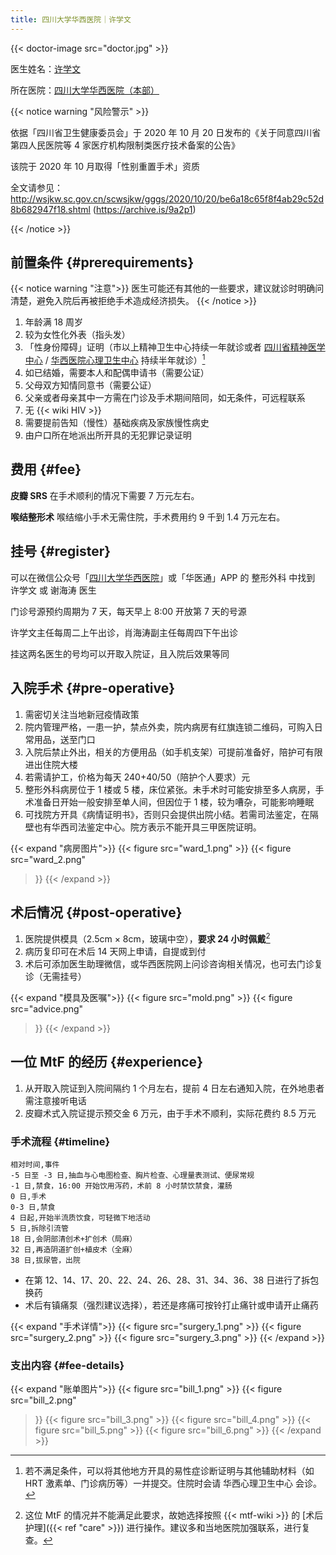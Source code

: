 ```yaml
---
title: 四川大学华西医院｜许学文
---
```


{{< doctor-image src="doctor.jpg" >}}

医生姓名：[许学文](https://www.haodf.com/doctor/25624.html)

所在医院：[四川大学华西医院（本部）](https://www.amap.com/place/B001C05YG2)

{{< notice warning "风险警示" >}}

依据「四川省卫生健康委员会」于 2020 年 10 月 20 日发布的《关于同意四川省第四人民医院等 4 家医疗机构限制类医疗技术备案的公告》

该院于 2020 年 10 月取得「性别重置手术」资质

全文请参见：<http://wsjkw.sc.gov.cn/scwsjkw/gggs/2020/10/20/be6a18c65f8f4ab29c52d8b682947f18.shtml>
(<https://archive.is/9a2p1>)

{{< /notice >}}

## 前置条件 {#prerequirements}

{{< notice warning "注意">}} 医生可能还有其他的一些要求，建议就诊时明确问清楚，避免入院后再被拒绝手术造成经济损失。 {{<
/notice >}}

1. 年龄满 18 周岁
1. 较为女性化外表（指头发）
1. 「性身份障碍」证明（市以上精神卫生中心持续一年就诊或者 [四川省精神医学中心](https://amap.com/place/B0FFJAYKFH) /
   [华西医院心理卫生中心](https://amap.com/place/B001C8VG35) 持续半年就诊）[^1]
1. 如已结婚，需要本人和配偶申请书（需要公证）
1. 父母双方知情同意书（需要公证）
1. 父亲或者母亲其中一方需在门诊及手术期间陪同，如无条件，可远程联系
1. 无 {{< wiki HIV >}}
1. 需要提前告知（慢性）基础疾病及家族慢性病史
1. 由户口所在地派出所开具的无犯罪记录证明

## 费用 {#fee}

**皮瓣 SRS** 在手术顺利的情况下需要 7 万元左右。

**喉结整形术** 喉结缩小手术无需住院，手术费用约 9 千到 1.4 万元左右。

## 挂号 {#register}

可以在微信公众号「[四川大学华西医院](weixin://WestChina_Hospital)」或「华医通」APP 的 整形外科 中找到 许学文 或 谢海涛
医生

门诊号源预约周期为 7 天，每天早上 8:00 开放第 7 天的号源

许学文主任每周二上午出诊，肖海涛副主任每周四下午出诊

挂这两名医生的号均可以开取入院证，且入院后效果等同

## 入院手术 {#pre-operative}

1. 需密切关注当地新冠疫情政策
1. 院内管理严格，一患一护，禁点外卖，院内病房有红旗连锁二维码，可购入日常用品，送至门口
1. 入院后禁止外出，相关的方便用品（如手机支架）可提前准备好，陪护可有限进出住院大楼
1. 若需请护工，价格为每天 240+40/50（陪护个人要求）元
1. 整形外科病房位于 1 楼或 5 楼，床位紧张。未手术时可能安排至多人病房，手术准备日开始一般安排至单人间，但因位于 1 楼，较为嘈杂，可能影响睡眠
1. 可找院方开具《病情证明书》，否则只会提供出院小结。若需司法鉴定，在隔壁也有华西司法鉴定中心。院方表示不能开具三甲医院证明。

{{< expand "病房图片">}} {{< figure src="ward_1.png" >}} {{< figure src="ward_2.png"
>}} {{< /expand >}}

## 术后情况 {#post-operative}

1. 医院提供模具（2.5cm × 8cm，玻璃中空），**要求 24 小时佩戴**[^2]
1. 病历复印可在术后 14 天网上申请，自提或到付
1. 术后可添加医生助理微信，或华西医院网上问诊咨询相关情况，也可去门诊复诊（无需挂号）

{{< expand "模具及医嘱">}} {{< figure src="mold.png" >}} {{< figure src="advice.png"
>}} {{< /expand >}}

## 一位 MtF 的经历 {#experience}

1. 从开取入院证到入院间隔约 1 个月左右，提前 4 日左右通知入院，在外地患者需注意接听电话
1. 皮瓣术式入院证提示预交金 6 万元，由于手术不顺利，实际花费约 8.5 万元

### 手术流程 {#timeline}

```csv
相对时间,事件
-5 日至 -3 日,抽血与心电图检查、胸片检查、心理量表测试、便尿常规
-1 日,禁食，16:00 开始饮用泻药，术前 8 小时禁饮禁食，灌肠
0 日,手术
0-3 日,禁食
4 日起,开始半流质饮食，可轻微下地活动
5 日,拆除引流管
18 日,会阴部清创术+扩创术（局麻）
32 日,再造阴道扩创+植皮术（全麻）
38 日,拔尿管，出院
```

- 在第 12、14、17、20、22、24、26、28、31、34、36、38 日进行了拆包换药
- 术后有镇痛泵（强烈建议选择），若还是疼痛可按铃打止痛针或申请开止痛药

{{< expand "手术详情">}} {{< figure src="surgery_1.png" >}} {{< figure
src="surgery_2.png" >}} {{< figure src="surgery_3.png" >}} {{< /expand >}}

### 支出内容 {#fee-details}

{{< expand "账单图片">}} {{< figure src="bill_1.png" >}} {{< figure src="bill_2.png"
>}} {{< figure src="bill_3.png" >}} {{< figure src="bill_4.png" >}} {{< figure
src="bill_5.png" >}} {{< figure src="bill_6.png" >}} {{< /expand >}}

[^1]: 若不满足条件，可以将其他地方开具的易性症诊断证明与其他辅助材料（如 HRT 激素单、门诊病历等）一并提交。住院时会请 华西心理卫生中心 会诊。
[^2]: 这位 MtF 的情况并不能满足此要求，故她选择按照 {{< mtf-wiki >}} 的 [术后护理]({{< ref "care" >}})
进行操作。建议多和当地医院加强联系，进行复查。
